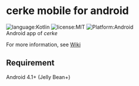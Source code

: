 # cerke mobile for android
![language:Kotlin](https://img.shields.io/badge/language-Kotlin-orange.svg)
![license:MIT](https://img.shields.io/badge/license-MIT-blue.svg)
![Platform:Android](https://img.shields.io/badge/platform-Android-brightgreen.svg)    
Android app of *cerke*

For more information, see [Wiki](https://github.com/schwert398/cerke-mobile-for-android/wiki)

## Requirement
Android 4.1+ (Jelly Bean+)
